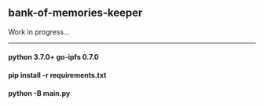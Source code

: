 ## bank-of-memories-keeper
Work in progress...
***

#### python 3.7.0+ go-ipfs 0.7.0
#### pip install -r requirements.txt
#### python -B main.py


